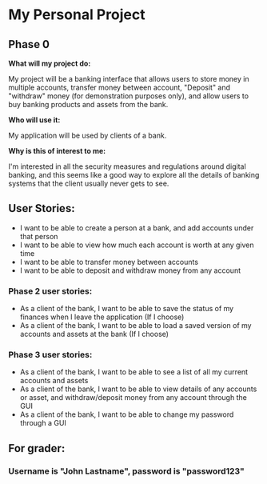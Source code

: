 # My Personal Project

## Phase 0

**What will my project do:**

My project will be a banking interface that allows users to store money in multiple accounts, 
transfer money between account, "Deposit" and "withdraw" money (for demonstration purposes only),
and allow users to buy banking products and assets from the bank. 

**Who will use it:**

My application will be used by clients of a bank.

**Why is this of interest to me:**

I'm interested in all the security measures and regulations around digital banking,
and this seems like a good way to explore all the details of banking systems that the client
usually never gets to see. 

## User Stories:

- I want to be able to create a person at a bank, and add accounts under that person
- I want to be able to view how much each account is worth at any given time
- I want to be able to transfer money between accounts 
- I want to be able to deposit and withdraw money from any account

### Phase 2 user stories:

- As a client of the bank, I want to be able to save the status of my finances when I leave the application (If I choose)
- As a client of the bank, I want to be able to load a saved version of my accounts and assets at the bank (If I choose)

### Phase 3 user stories:

- As a client of the bank, I want to be able to see a list of all my current accounts and assets
- As a client of the bank, I want to be able to view details of any accounts or asset, and withdraw/deposit money from any account through the GUI
- As a client of the bank, I want to be able to change my password through a GUI


## For grader:
### Username is "John Lastname", password is "password123"